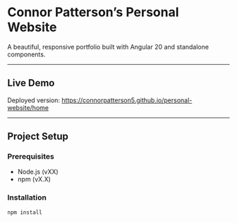 # Connor Patterson’s Personal Website

A beautiful, responsive portfolio built with Angular 20 and standalone components.

---

## Live Demo

Deployed version: https://connorpatterson5.github.io/personal-website/home

---

## Project Setup

### Prerequisites

- Node.js (vXX)
- npm (vX.X)

### Installation

```bash
npm install
```
